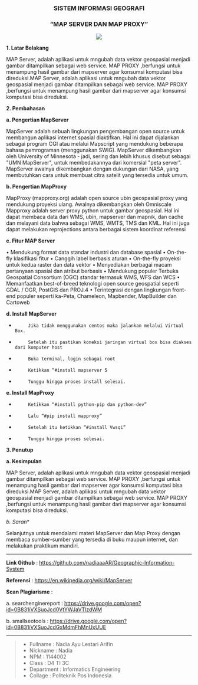 <h3 align="center">SISTEM INFORMASI GEOGRAFI</h3>
<h3 align="center">
“MAP SERVER DAN MAP PROXY”
</h3>


<p align="center">
  <img src="https://github.com/nadiaaaAR/Keamanan-Jaringan/blob/master/img/mapserver.jpg">
</p>


**1. Latar Belakang**

MAP Server, adalah aplikasi untuk mngubah data vektor geospasial menjadi gambar ditampilkan sebagai web service. MAP PROXY ,berfungsi untuk menampung hasil gambar dari mapserver agar konsumsi komputasi bisa direduksi.MAP Server, adalah aplikasi untuk mngubah data vektor geospasial menjadi gambar ditampilkan sebagai web service. MAP PROXY ,berfungsi untuk menampung hasil gambar dari mapserver agar konsumsi komputasi bisa direduksi.


**2. Pembahasan**

**a.	Pengertian MapServer**

MapServer adalah sebuah lingkungan pengembangan open source untuk membangun aplikasi internet spasial diaktifkan. Hal ini dapat dijalankan sebagai program CGI atau melalui Mapscript yang mendukung beberapa bahasa pemrograman (menggunakan SWIG). MapServer dikembangkan oleh University of Minnesota - jadi, sering dan lebih khusus disebut sebagai "UMN MapServer", untuk membedakannya dari komersial "peta server". MapServer awalnya dikembangkan dengan dukungan dari NASA, yang membutuhkan cara untuk membuat citra satelit yang tersedia untuk umum.

**b.	Pengertian MapProxy**

MapProxy (mapproxy.org) adalah open source ubin geospasial proxy yang mendukung proyeksi ulang. Awalnya dikembangkan oleh Omniscale Mapproxy adalah server proxy python untuk gambar geospasial. Hal ini dapat membaca data dari WMS, ubin, mapserver dan mapnik, dan cache dan melayani data bahwa sebagai WMS, WMTS, TMS dan KML. Hal ini juga dapat melakukan reprojections antara berbagai sistem koordinat referensi


**c.	Fitur MAP Server**

•	Mendukung format data standar industri dan database spasial
•	On-the-fly klasifikasi fitur
•	Canggih label berbasis aturan
•	On-the-fly proyeksi untuk kedua raster dan data vektor
•	Menyediakan berbagai macam pertanyaan spasial dan atribut berbasis
•	Mendukung populer Terbuka Geospatial Consortium (OGC) standar termasuk WMS, WFS dan WCS
•	Memanfaatkan best-of-breed teknologi open source geospatial seperti GDAL / OGR, PostGIS dan PROJ.4
•	Terintegrasi dengan lingkungan front-end populer seperti ka-Peta, Chameleon, Mapbender, MapBuilder dan Cartoweb

**d.	Install MapServer** 

-          Jika tidak menggunakan centos maka jalankan melalui Virtual Box.
-          Setelah itu pastikan koneksi jaringan virtual box bisa diakses dari komputer host
-          Buka terminal, login sebagai root
-          Ketikkan “#install mapserver 5
-          Tunggu hingga proses install selesai.
 
**e.	Install MapProxy**

-          Ketikkan “#install python-pip dan python-dev”
-          Lalu “#pip install mapproxy”
-          Setelah itu ketikkan “#install Vwsqi”
-          Tunggu hingga proses selesai.


**3. Penutup**

**a. Kesimpulan**

MAP Server, adalah aplikasi untuk mngubah data vektor geospasial menjadi gambar ditampilkan sebagai web service. MAP PROXY ,berfungsi untuk menampung hasil gambar dari mapserver agar konsumsi komputasi bisa direduksi.MAP Server, adalah aplikasi untuk mngubah data vektor geospasial menjadi gambar ditampilkan sebagai web service. MAP PROXY ,berfungsi untuk menampung hasil gambar dari mapserver agar konsumsi komputasi bisa direduksi.

*b. Saran**

Selanjutnya untuk mendalami materi MapServer dan Map Proxy dengan membaca sumber-sumber yang tersedia di buku maupun internet, dan melakukan praktikum mandiri.

-------

**Link Github** 	            :  https://github.com/nadiaaaAR/Geographic-Information-System<br>

**Referensi**	                :  https://en.wikipedia.org/wiki/MapServer<br>

**Scan Plagiarisme**          : <br>
   
a. searchenginereport     :   https://drive.google.com/open?id=0B831iVXSuoJcd0VtYWJaVTlzdWM <br>
        
                       
b. smallseotools	      :   https://drive.google.com/open?id=0B831iVXSuoJcdGxMdmFhMnUxUUE<br>


-------

> - Fullname 				 : Nadia Ayu Lestari Arifin
> - Nickname 				 : Nadia
> - NPM		 				 : 1144002
> - Class	 				 : D4 TI 3C
> - Department  		     : Informatics Engineering
> - Collage					 : Politeknik Pos Indonesia


